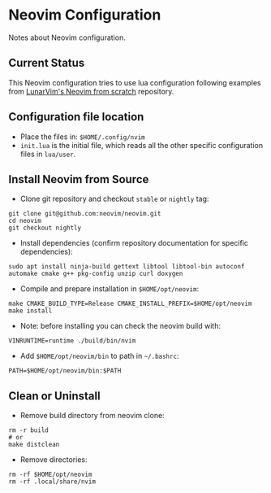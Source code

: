# Neovim Configuration
Notes about Neovim configuration.

## Current Status
This Neovim configuration tries to use lua configuration following examples from
[LunarVim's Neovim from scratch](https://github.com/LunarVim/Neovim-from-scratch)
repository.

## Configuration file location
- Place the files in: `$HOME/.config/nvim`
- `init.lua` is the initial file, which reads all the other specific 
configuration files in `lua/user`.

## Install Neovim from Source
- Clone git repository and checkout `stable` or `nightly` tag:
```
git clone git@github.com:neovim/neovim.git
cd neovim
git checkout nightly
```
- Install dependencies (confirm repository documentation for specific dependencies):
```
sudo apt install ninja-build gettext libtool libtool-bin autoconf automake cmake g++ pkg-config unzip curl doxygen
```
- Compile and prepare installation in `$HOME/opt/neovim`:
```
make CMAKE_BUILD_TYPE=Release CMAKE_INSTALL_PREFIX=$HOME/opt/neovim
make install
```
- Note: before installing you can check the neovim build with:
```
VINRUNTIME=runtime ./build/bin/nvim
```
- Add `$HOME/opt/neovim/bin` to path in `~/.bashrc`:
```
PATH=$HOME/opt/neovim/bin:$PATH
```

## Clean or Uninstall
- Remove build directory from neovim clone:
```
rm -r build
# or
make distclean
```
- Remove directories:
```
rm -rf $HOME/opt/neovim
rm -rf .local/share/nvim
```
